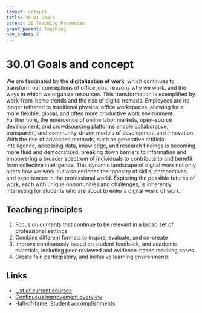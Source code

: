 ```yaml
---
layout: default
title: 30.01 Goals
parent: 30 Teaching Processes
grand_parent: Teaching
nav_order: 2
---
```


# 30.01 Goals and concept

<!-- 
## Why are we here?
-->

We are fascinated by the **digitalization of work**, which continues to transform our conceptions of office jobs, reasons why we work, and the ways in which we organize resources.
This transformation is exemplified by work-from-home trends and the rise of digital nomads.
Employees are no longer tethered to traditional physical office workspaces, allowing for a more flexible, global, and often more productive work environment.
Furthermore, the emergence of online labor markets, open-source development, and crowdsourcing platforms enable collaborative, transparent, and community-driven models of development and innovation.
With the rise of advanced methods, such as generative artificial intelligence, accessing data, knowledge, and research findings is becoming more fluid and democratized, breaking down barriers to information and empowering a broader spectrum of individuals to contribute to and benefit from collective intelligence.
This dynamic landscape of digital work not only alters how we work but also enriches the tapestry of skills, perspectives, and experiences in the professional world.
Exploring the possible futures of work, each with unique opportunities and challenges, is inherently interesting for students who are about to enter a digital world of work.

## Teaching principles

1. Focus on contents that continue to be relevant in a broad set of professional settings
2. Combine different formats to inspire, evaluate, and co-create
3. Improve continuously based on student feedback, and academic materials, including peer-reviewed and evidence-based teaching cases
4. Create fair, participatory, and inclusive learning environments

## Links

- [List of current courses](30.02.courses.html)
- [Continuous improvement overview](30.22.improvements.html)
- [Hall-of-fame: Student accomplishments](30.41.hall_of_fame.html)

<!--
TODO:

- co-create: make a useful/visible impact (instead of archiving paper)

- Explain the principles
- Refer to the roles of teachers/teaching assistants, students
- Expectations (student preparation)?

Notes:

- inspire, develop, and evaluate students / Create settings in which we *work with* students and
- Focus: synthesizing, selecting, assessing, recommending

Our goal is to ...
create learning environments that afford  ... and effective learning experience 

-->
